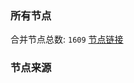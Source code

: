 ### 所有节点
合并节点总数: `1609`
[节点链接](https://raw.githubusercontent.com/rzhy1/11/master/sub/sub_merge_base64.txt)

### 节点来源
